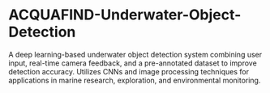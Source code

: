 # ACQUAFIND-Underwater-Object-Detection
A deep learning-based underwater object detection system combining user input, real-time camera feedback, and a pre-annotated dataset to improve detection accuracy. Utilizes CNNs and image processing techniques for applications in marine research, exploration, and environmental monitoring.
